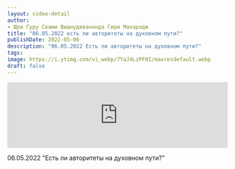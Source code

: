 ```yaml
---
layout: video-detail
author:
- Шри Гуру Свами Вишнудевананда Гири Махарадж
title: "06.05.2022 есть ли авторитеты на духовном пути?"
publishDate: 2022-05-06
description: "06.05.2022 Есть ли авторитеты на духовном пути?"
tags: 
image: https://i.ytimg.com/vi_webp/7YaJ4LzPF0I/maxresdefault.webp
draft: false
---
```


<iframe width="100%" src="https://www.youtube.com/embed/7YaJ4LzPF0I" frameborder="0" allowfullscreen=""></iframe> 

 06.05.2022 "Есть ли авторитеты на духовном пути?"

  

 